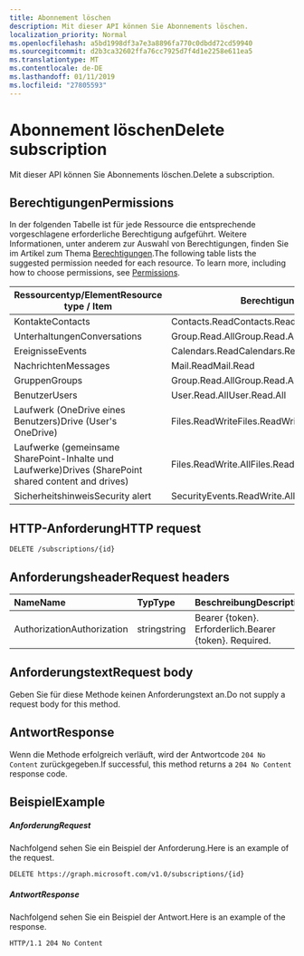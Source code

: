```yaml
---
title: Abonnement löschen
description: Mit dieser API können Sie Abonnements löschen.
localization_priority: Normal
ms.openlocfilehash: a5bd1998df3a7e3a8896fa770c0dbdd72cd59940
ms.sourcegitcommit: d2b3ca32602ffa76cc7925d7f4d1e2258e611ea5
ms.translationtype: MT
ms.contentlocale: de-DE
ms.lasthandoff: 01/11/2019
ms.locfileid: "27805593"
---
```

# <a name="delete-subscription"></a><span data-ttu-id="fb7a2-103">Abonnement löschen</span><span class="sxs-lookup"><span data-stu-id="fb7a2-103">Delete subscription</span></span>

<span data-ttu-id="fb7a2-104">Mit dieser API können Sie Abonnements löschen.</span><span class="sxs-lookup"><span data-stu-id="fb7a2-104">Delete a subscription.</span></span>

## <a name="permissions"></a><span data-ttu-id="fb7a2-105">Berechtigungen</span><span class="sxs-lookup"><span data-stu-id="fb7a2-105">Permissions</span></span>

<span data-ttu-id="fb7a2-p101">In der folgenden Tabelle ist für jede Ressource die entsprechende vorgeschlagene erforderliche Berechtigung aufgeführt. Weitere Informationen, unter anderem zur Auswahl von Berechtigungen, finden Sie im Artikel zum Thema [Berechtigungen](/graph/permissions-reference).</span><span class="sxs-lookup"><span data-stu-id="fb7a2-p101">The following table lists the suggested permission needed for each resource. To learn more, including how to choose permissions, see [Permissions](/graph/permissions-reference).</span></span>

| <span data-ttu-id="fb7a2-108">Ressourcentyp/Element</span><span class="sxs-lookup"><span data-stu-id="fb7a2-108">Resource type / Item</span></span>        | <span data-ttu-id="fb7a2-109">Berechtigung</span><span class="sxs-lookup"><span data-stu-id="fb7a2-109">Permission</span></span>          |
|-----------------------------|---------------------|
| <span data-ttu-id="fb7a2-110">Kontakte</span><span class="sxs-lookup"><span data-stu-id="fb7a2-110">Contacts</span></span>                    | <span data-ttu-id="fb7a2-111">Contacts.Read</span><span class="sxs-lookup"><span data-stu-id="fb7a2-111">Contacts.Read</span></span>       |
| <span data-ttu-id="fb7a2-112">Unterhaltungen</span><span class="sxs-lookup"><span data-stu-id="fb7a2-112">Conversations</span></span>               | <span data-ttu-id="fb7a2-113">Group.Read.All</span><span class="sxs-lookup"><span data-stu-id="fb7a2-113">Group.Read.All</span></span>      |
| <span data-ttu-id="fb7a2-114">Ereignisse</span><span class="sxs-lookup"><span data-stu-id="fb7a2-114">Events</span></span>                      | <span data-ttu-id="fb7a2-115">Calendars.Read</span><span class="sxs-lookup"><span data-stu-id="fb7a2-115">Calendars.Read</span></span>      |
| <span data-ttu-id="fb7a2-116">Nachrichten</span><span class="sxs-lookup"><span data-stu-id="fb7a2-116">Messages</span></span>                    | <span data-ttu-id="fb7a2-117">Mail.Read</span><span class="sxs-lookup"><span data-stu-id="fb7a2-117">Mail.Read</span></span>           |
| <span data-ttu-id="fb7a2-118">Gruppen</span><span class="sxs-lookup"><span data-stu-id="fb7a2-118">Groups</span></span>                      | <span data-ttu-id="fb7a2-119">Group.Read.All</span><span class="sxs-lookup"><span data-stu-id="fb7a2-119">Group.Read.All</span></span>      |
| <span data-ttu-id="fb7a2-120">Benutzer</span><span class="sxs-lookup"><span data-stu-id="fb7a2-120">Users</span></span>                       | <span data-ttu-id="fb7a2-121">User.Read.All</span><span class="sxs-lookup"><span data-stu-id="fb7a2-121">User.Read.All</span></span>       |
| <span data-ttu-id="fb7a2-122">Laufwerk (OneDrive eines Benutzers)</span><span class="sxs-lookup"><span data-stu-id="fb7a2-122">Drive  (User's OneDrive)</span></span>    | <span data-ttu-id="fb7a2-123">Files.ReadWrite</span><span class="sxs-lookup"><span data-stu-id="fb7a2-123">Files.ReadWrite</span></span>     |
| <span data-ttu-id="fb7a2-124">Laufwerke (gemeinsame SharePoint-Inhalte und Laufwerke)</span><span class="sxs-lookup"><span data-stu-id="fb7a2-124">Drives (SharePoint shared content and drives)</span></span> | <span data-ttu-id="fb7a2-125">Files.ReadWrite.All</span><span class="sxs-lookup"><span data-stu-id="fb7a2-125">Files.ReadWrite.All</span></span> |
|<span data-ttu-id="fb7a2-126">Sicherheitshinweis</span><span class="sxs-lookup"><span data-stu-id="fb7a2-126">Security alert</span></span>| <span data-ttu-id="fb7a2-127">SecurityEvents.ReadWrite.All</span><span class="sxs-lookup"><span data-stu-id="fb7a2-127">SecurityEvents.ReadWrite.All</span></span> |

## <a name="http-request"></a><span data-ttu-id="fb7a2-128">HTTP-Anforderung</span><span class="sxs-lookup"><span data-stu-id="fb7a2-128">HTTP request</span></span>

<!-- { "blockType": "ignored" } -->

```http
DELETE /subscriptions/{id}
```

## <a name="request-headers"></a><span data-ttu-id="fb7a2-129">Anforderungsheader</span><span class="sxs-lookup"><span data-stu-id="fb7a2-129">Request headers</span></span>

| <span data-ttu-id="fb7a2-130">Name</span><span class="sxs-lookup"><span data-stu-id="fb7a2-130">Name</span></span>       | <span data-ttu-id="fb7a2-131">Typ</span><span class="sxs-lookup"><span data-stu-id="fb7a2-131">Type</span></span> | <span data-ttu-id="fb7a2-132">Beschreibung</span><span class="sxs-lookup"><span data-stu-id="fb7a2-132">Description</span></span>|
|:-----------|:------|:----------|
| <span data-ttu-id="fb7a2-133">Authorization</span><span class="sxs-lookup"><span data-stu-id="fb7a2-133">Authorization</span></span>  | <span data-ttu-id="fb7a2-134">string</span><span class="sxs-lookup"><span data-stu-id="fb7a2-134">string</span></span>  | <span data-ttu-id="fb7a2-p102">Bearer {token}. Erforderlich.</span><span class="sxs-lookup"><span data-stu-id="fb7a2-p102">Bearer {token}. Required.</span></span> |

## <a name="request-body"></a><span data-ttu-id="fb7a2-137">Anforderungstext</span><span class="sxs-lookup"><span data-stu-id="fb7a2-137">Request body</span></span>

<span data-ttu-id="fb7a2-138">Geben Sie für diese Methode keinen Anforderungstext an.</span><span class="sxs-lookup"><span data-stu-id="fb7a2-138">Do not supply a request body for this method.</span></span>

## <a name="response"></a><span data-ttu-id="fb7a2-139">Antwort</span><span class="sxs-lookup"><span data-stu-id="fb7a2-139">Response</span></span>

<span data-ttu-id="fb7a2-140">Wenn die Methode erfolgreich verläuft, wird der Antwortcode `204 No Content` zurückgegeben.</span><span class="sxs-lookup"><span data-stu-id="fb7a2-140">If successful, this method returns a `204 No Content` response code.</span></span>

## <a name="example"></a><span data-ttu-id="fb7a2-141">Beispiel</span><span class="sxs-lookup"><span data-stu-id="fb7a2-141">Example</span></span>

##### <a name="request"></a><span data-ttu-id="fb7a2-142">Anforderung</span><span class="sxs-lookup"><span data-stu-id="fb7a2-142">Request</span></span>

<span data-ttu-id="fb7a2-143">Nachfolgend sehen Sie ein Beispiel der Anforderung.</span><span class="sxs-lookup"><span data-stu-id="fb7a2-143">Here is an example of the request.</span></span>
<!-- {
  "blockType": "request",
  "name": "delete_subscription"
}-->

```http
DELETE https://graph.microsoft.com/v1.0/subscriptions/{id}
```

##### <a name="response"></a><span data-ttu-id="fb7a2-144">Antwort</span><span class="sxs-lookup"><span data-stu-id="fb7a2-144">Response</span></span>

<span data-ttu-id="fb7a2-145">Nachfolgend sehen Sie ein Beispiel der Antwort.</span><span class="sxs-lookup"><span data-stu-id="fb7a2-145">Here is an example of the response.</span></span>
<!-- {
  "blockType": "response",
  "truncated": false,
  "@odata.type": "microsoft.graph.subscription"
} -->

```http
HTTP/1.1 204 No Content
```

<!-- {
  "type": "#page.annotation",
  "description": "Delete subscription",
  "keywords": "",
  "section": "documentation",
  "tocPath": ""
}-->
